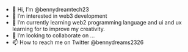 - 👋 Hi, I’m @bennydreamtech23
- 👀 I’m interested in web3 development
- 🌱 I’m currently learning web2 programming language and ui and ux learning for to improve my creativity.
- 💞️ I’m looking to collaborate on ...
- 📫 How to reach me on Twitter @bennydreams2326

<!---
bennydreamtech23/bennydreamtech a ✨ special ✨ repository because its `README.md` (this file) appears on your GitHub profile.
You can click the Preview link to take a look at your changes.
--->
